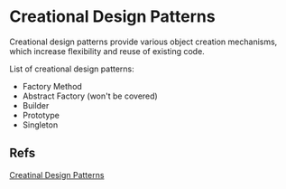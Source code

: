 # **Creational Design Patterns**

Creational design patterns provide various object creation mechanisms, which increase flexibility and reuse of existing code.

List of creational design patterns:
- Factory Method
- Abstract Factory (won't be covered)
- Builder
- Prototype
- Singleton


## Refs
[Creatinal Design Patterns](https://refactoring.guru/design-patterns/creational-patterns)
